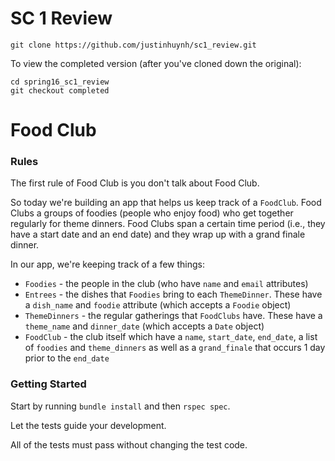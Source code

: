 # SC 1 Review

```
git clone https://github.com/justinhuynh/sc1_review.git
```

To view the completed version (after you've cloned down the original):

```
cd spring16_sc1_review
git checkout completed
```

# Food Club

### Rules

The first rule of Food Club is you don't talk about Food Club.

So today we're building an app that helps us keep track of a `FoodClub`. Food Clubs a groups of foodies (people who enjoy food) who get together regularly for theme dinners. Food Clubs span a certain time period (i.e., they have a start date and an end date) and they wrap up with a grand finale dinner.

In our app, we're keeping track of a few things:

* `Foodies` - the people in the club (who have `name` and `email` attributes)
* `Entrees` - the dishes that `Foodies` bring to each `ThemeDinner`. These have a `dish_name` and `foodie` attribute (which accepts a `Foodie` object)
* `ThemeDinners` - the regular gatherings that `FoodClubs` have. These have a `theme_name` and `dinner_date` (which accepts a `Date` object)
* `FoodClub` - the club itself which have a `name`, `start_date`, `end_date`, a list of `foodies` and `theme_dinners` as well as a `grand_finale` that occurs 1 day prior to the `end_date`

### Getting Started

Start by running `bundle install` and then `rspec spec`.

Let the tests guide your development.

All of the tests must pass without changing the test code.
